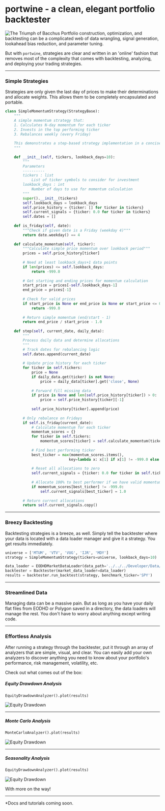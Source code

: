 # portwine - a clean, elegant portfolio backtester
![The Triumph of Bacchus](imgs/header.jpg)
Portfolio construction, optimization, and backtesting can be a complicated web of data wrangling, signal generation, lookahead bias reduction, and parameter tuning.

But with `portwine`, strategies are clear and written in an 'online' fashion that removes most of the complexity that comes with backtesting, analyzing, and deploying your trading strategies.

---

### Simple Strategies
Strategies are only given the last day of prices to make their determinations and allocate weights. This allows them to be completely encapsulated and portable.

```python
class SimpleMomentumStrategy(StrategyBase):
    """
    A simple momentum strategy that:
    1. Calculates N-day momentum for each ticker
    2. Invests in the top performing ticker
    3. Rebalances weekly (every Friday)
    
    This demonstrates a step-based strategy implementation in a concise, easy-to-understand way.
    """
    
    def __init__(self, tickers, lookback_days=10):
        """
        Parameters
        ----------
        tickers : list
            List of ticker symbols to consider for investment
        lookback_days : int
            Number of days to use for momentum calculation
        """
        super().__init__(tickers)
        self.lookback_days = lookback_days
        self.price_history = {ticker: [] for ticker in tickers}
        self.current_signals = {ticker: 0.0 for ticker in tickers}
        self.dates = []
    
    def is_friday(self, date):
        """Check if given date is a Friday (weekday 4)"""
        return date.weekday() == 4
    
    def calculate_momentum(self, ticker):
        """Calculate simple price momentum over lookback period"""
        prices = self.price_history[ticker]
        
        # Need at least lookback_days+1 data points
        if len(prices) <= self.lookback_days:
            return -999.0
        
        # Get starting and ending prices for momentum calculation
        start_price = prices[-self.lookback_days-1]
        end_price = prices[-1]
        
        # Check for valid prices
        if start_price is None or end_price is None or start_price <= 0:
            return -999.0
        
        # Return simple momentum (end/start - 1)
        return end_price / start_price - 1.0
    
    def step(self, current_date, daily_data):
        """
        Process daily data and determine allocations
        """
        # Track dates for rebalancing logic
        self.dates.append(current_date)
        
        # Update price history for each ticker
        for ticker in self.tickers:
            price = None
            if daily_data.get(ticker) is not None:
                price = daily_data[ticker].get('close', None)
            
            # Forward fill missing data
            if price is None and len(self.price_history[ticker]) > 0:
                price = self.price_history[ticker][-1]
                
            self.price_history[ticker].append(price)
        
        # Only rebalance on Fridays
        if self.is_friday(current_date):
            # Calculate momentum for each ticker
            momentum_scores = {}
            for ticker in self.tickers:
                momentum_scores[ticker] = self.calculate_momentum(ticker)
            
            # Find best performing ticker
            best_ticker = max(momentum_scores.items(), 
                             key=lambda x: x[1] if x[1] != -999.0 else -float('inf'))[0]
            
            # Reset all allocations to zero
            self.current_signals = {ticker: 0.0 for ticker in self.tickers}
            
            # Allocate 100% to best performer if we have valid momentum
            if momentum_scores[best_ticker] != -999.0:
                self.current_signals[best_ticker] = 1.0
        
        # Return current allocations
        return self.current_signals.copy()
```

---

### Breezy Backtesting

Backtesting strategies is a breeze, as well. Simply tell the backtester where your data is located with a data loader manager and give it a strategy. You get results immediately.

```python
universe = ['MTUM', 'VTV', 'VUG', 'IJR', 'MDY']
strategy = SimpleMomentumStrategy(tickers=universe, lookback_days=10)

data_loader = EODHDMarketDataLoader(data_path='../../../Developer/Data/EODHD/us_sorted/US/')
backtester = Backtester(market_data_loader=data_loader)
results = backtester.run_backtest(strategy, benchmark_ticker='SPY')
```
---
### Streamlined Data
Managing data can be a massive pain. But as long as you have your daily flat files from EODHD or Polygon saved in a directory, the data loaders will manage the rest. You don't have to worry about anything except writing code.

---

### Effortless Analysis

After running a strategy through the backtester, put it through an array of analyzers that are simple, visual, and clear. You can easily add your own analyzers to discover anything you need to know about your portfolio's performance, risk management, volatility, etc.

Check out what comes out of the box:

##### Equity Drawdown Analysis
```python
EquityDrawdownAnalyzer().plot(results)
```
![Equity Drawdown](imgs/equitydrawdown.jpg)

---
##### Monte Carlo Analysis
```python
MonteCarloAnalyzer().plot(results)
```
![Equity Drawdown](imgs/montecarlo.jpg)

---
##### Seasonality Analysis
```python
EquityDrawdownAnalyzer().plot(results)
```
![Equity Drawdown](imgs/seasonality.jpg)

With more on the way!

---
*Docs and tutorials coming soon.
